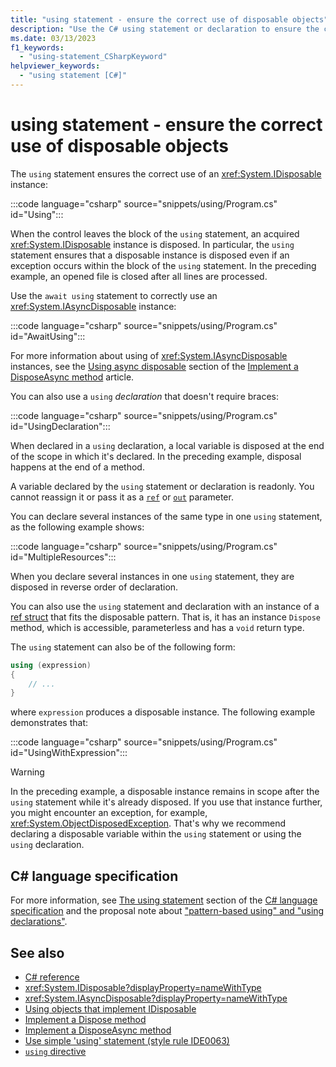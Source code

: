 ```yaml
---
title: "using statement - ensure the correct use of disposable objects"
description: "Use the C# using statement or declaration to ensure the correct use of disposable objects"
ms.date: 03/13/2023
f1_keywords:
  - "using-statement_CSharpKeyword"
helpviewer_keywords:
  - "using statement [C#]"
---
```

# using statement - ensure the correct use of disposable objects

The `using` statement ensures the correct use of an <xref:System.IDisposable> instance:

:::code language="csharp" source="snippets/using/Program.cs" id="Using":::

When the control leaves the block of the `using` statement, an acquired <xref:System.IDisposable> instance is disposed. In particular, the `using` statement ensures that a disposable instance is disposed even if an exception occurs within the block of the `using` statement. In the preceding example, an opened file is closed after all lines are processed.

Use the `await using` statement to correctly use an <xref:System.IAsyncDisposable> instance:

:::code language="csharp" source="snippets/using/Program.cs" id="AwaitUsing":::

For more information about using of <xref:System.IAsyncDisposable> instances, see the [Using async disposable](../../../standard/garbage-collection/implementing-disposeasync.md#using-async-disposable) section of the [Implement a DisposeAsync method](../../../standard/garbage-collection/implementing-disposeasync.md) article.

You can also use a `using` *declaration* that doesn't require braces:

:::code language="csharp" source="snippets/using/Program.cs" id="UsingDeclaration":::

When declared in a `using` declaration, a local variable is disposed at the end of the scope in which it's declared. In the preceding example, disposal happens at the end of a method.

A variable declared by the `using` statement or declaration is readonly. You cannot reassign it or pass it as a [`ref`](../keywords/ref.md) or [`out`](../keywords/out-parameter-modifier.md) parameter.

You can declare several instances of the same type in one `using` statement, as the following example shows:

:::code language="csharp" source="snippets/using/Program.cs" id="MultipleResources":::

When you declare several instances in one `using` statement, they are disposed in reverse order of declaration.

You can also use the `using` statement and declaration with an instance of a [ref struct](../builtin-types/ref-struct.md) that fits the disposable pattern. That is, it has an instance `Dispose` method, which is accessible, parameterless and has a `void` return type.

The `using` statement can also be of the following form:

```csharp
using (expression)
{
    // ...
}
```

where `expression` produces a disposable instance. The following example demonstrates that:

:::code language="csharp" source="snippets/using/Program.cs" id="UsingWithExpression":::

> [!WARNING]
> In the preceding example, a disposable instance remains in scope after the `using` statement while it's already disposed. If you use that instance further, you might encounter an exception, for example, <xref:System.ObjectDisposedException>. That's why we recommend declaring a disposable variable within the `using` statement or using the `using` declaration.

## C# language specification

For more information, see [The using statement](~/_csharpstandard/standard/statements.md#1214-the-using-statement) section of the [C# language specification](~/_csharpstandard/standard/README.md) and the proposal note about ["pattern-based using" and "using declarations"](~/_csharplang/proposals/csharp-8.0/using.md).

## See also

- [C# reference](../index.md)
- <xref:System.IDisposable?displayProperty=nameWithType>
- <xref:System.IAsyncDisposable?displayProperty=nameWithType>
- [Using objects that implement IDisposable](../../../standard/garbage-collection/using-objects.md)
- [Implement a Dispose method](../../../standard/garbage-collection/implementing-dispose.md)
- [Implement a DisposeAsync method](../../../standard/garbage-collection/implementing-disposeasync.md)
- [Use simple 'using' statement (style rule IDE0063)](../../../fundamentals/code-analysis/style-rules/ide0063.md)
- [`using` directive](../keywords/using-directive.md)
